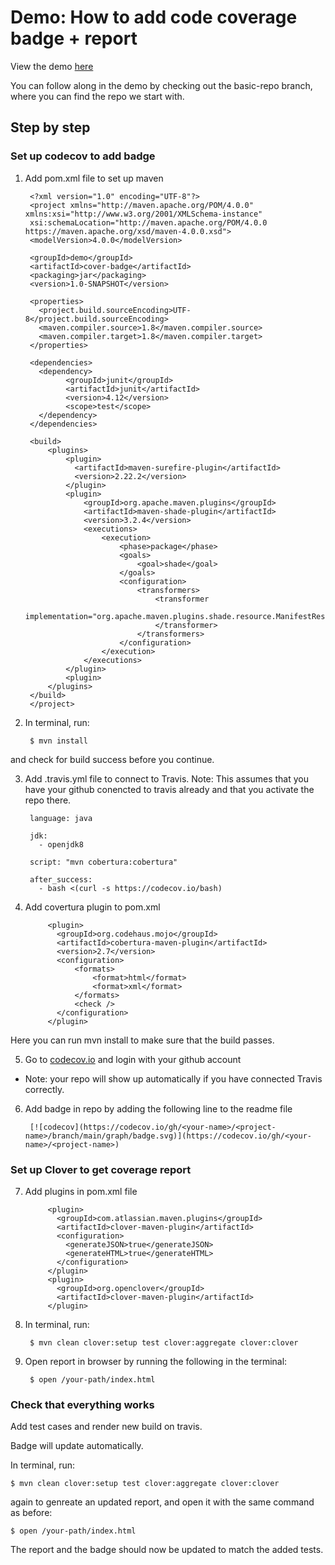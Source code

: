 # Demo: How to add code coverage badge + report 

View the demo [here](link)

You can follow along in the demo by checking out the basic-repo branch, where you can find the repo we start with.

## Step by step 

### Set up codecov to add badge

1. Add pom.xml file to set up maven

        <?xml version="1.0" encoding="UTF-8"?>
        <project xmlns="http://maven.apache.org/POM/4.0.0" xmlns:xsi="http://www.w3.org/2001/XMLSchema-instance"
        xsi:schemaLocation="http://maven.apache.org/POM/4.0.0 https://maven.apache.org/xsd/maven-4.0.0.xsd">
        <modelVersion>4.0.0</modelVersion>

        <groupId>demo</groupId>
        <artifactId>cover-badge</artifactId>
        <packaging>jar</packaging>
        <version>1.0-SNAPSHOT</version>

        <properties>
          <project.build.sourceEncoding>UTF-8</project.build.sourceEncoding>
          <maven.compiler.source>1.8</maven.compiler.source>
          <maven.compiler.target>1.8</maven.compiler.target>
        </properties>

        <dependencies>
          <dependency>
                <groupId>junit</groupId>
                <artifactId>junit</artifactId>
                <version>4.12</version>
                <scope>test</scope>
          </dependency>
        </dependencies>

        <build>
            <plugins>
                <plugin>
                  <artifactId>maven-surefire-plugin</artifactId>
                  <version>2.22.2</version>
                </plugin>
                <plugin>
                    <groupId>org.apache.maven.plugins</groupId>
                    <artifactId>maven-shade-plugin</artifactId>
                    <version>3.2.4</version>
                    <executions>
                        <execution>
                            <phase>package</phase>
                            <goals>
                                <goal>shade</goal>
                            </goals>
                            <configuration>
                                <transformers>
                                    <transformer
                                        implementation="org.apache.maven.plugins.shade.resource.ManifestResourceTransformer">
                                    </transformer>
                                </transformers>
                            </configuration>
                        </execution>
                    </executions>
                </plugin>
                <plugin>
            </plugins>
        </build>
        </project>

2. In terminal, run:
            
        $ mvn install 

and check for build success before you continue.

3. Add .travis.yml file to connect to Travis. Note: This assumes that you have your github conencted to travis already and that you activate the repo there.

        language: java

        jdk:
          - openjdk8

        script: "mvn cobertura:cobertura"

        after_success:
          - bash <(curl -s https://codecov.io/bash)

4. Add covertura plugin to pom.xml

            <plugin>
              <groupId>org.codehaus.mojo</groupId>
              <artifactId>cobertura-maven-plugin</artifactId>
              <version>2.7</version>
              <configuration>
                  <formats>
                      <format>html</format>
                      <format>xml</format>
                  </formats>
                  <check />
              </configuration>
            </plugin>

Here you can run mvn install to make sure that the build passes.

5. Go to [codecov.io](https://about.codecov.io/) and login with your github account

- Note: your repo will show up automatically if you have connected Travis correctly. 

6. Add badge in repo by adding the following line to the readme file

        [![codecov](https://codecov.io/gh/<your-name>/<project-name>/branch/main/graph/badge.svg)](https://codecov.io/gh/<your-name>/<project-name>)

### Set up Clover to get coverage report

7. Add plugins in pom.xml file

            <plugin>
              <groupId>com.atlassian.maven.plugins</groupId>
              <artifactId>clover-maven-plugin</artifactId>
              <configuration>
                <generateJSON>true</generateJSON>
                <generateHTML>true</generateHTML>
              </configuration>
            </plugin>
            <plugin>
              <groupId>org.openclover</groupId>
              <artifactId>clover-maven-plugin</artifactId>
            </plugin>

8. In terminal, run:
 
        $ mvn clean clover:setup test clover:aggregate clover:clover

9. Open report in browser by running the following in the terminal:
  
        $ open /your-path/index.html

### Check that everything works

Add test cases and render new build on travis.

Badge will update automatically.

In terminal, run:

    $ mvn clean clover:setup test clover:aggregate clover:clover 
  
again to genreate an updated report, and open it with the same command as before:
  
    $ open /your-path/index.html
    
The report and the badge should now be updated to match the added tests.
